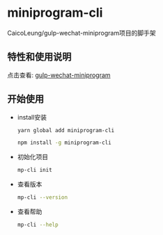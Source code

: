 # miniprogram-cli

CaicoLeung/gulp-wechat-miniprogram项目的脚手架

## 特性和使用说明

  点击查看: [gulp-wechat-miniprogram](https://github.com/CaicoLeung/gulp-wechat-miniprogram)

## 开始使用

- install安装

    ```bash
    yarn global add miniprogram-cli
    ```

    ```bash
    npm install -g miniprogram-cli
    ```

- 初始化项目

    ```bash
    mp-cli init
    ```

- 查看版本

    ```bash
    mp-cli --version
    ```

- 查看帮助

    ```bash
    mp-cli --help
    ```
